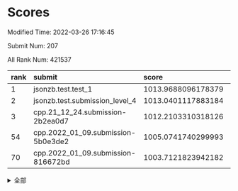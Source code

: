 # Scores

Modified Time: 2022-03-26 17:16:45

Submit Num: 207

All Rank Num: 421537

| rank |               submit               |       score        |       sigma        | pk_num |
| :--- | :--------------------------------- | :----------------- | :----------------- | :----- |
| 1    | jsonzb.test.test_1                 | 1013.9688096178379 | 0.8437794795660324 | 8148   |
| 2    | jsonzb.test.submission_level_4     | 1013.0401117883184 | 0.8025422256138057 | 8145   |
| 3    | cpp.21_12_24.submission-2b2ea0d7   | 1012.2103310318126 | 0.7854072544391864 | 8146   |
| 54   | cpp.2022_01_09.submission-5b0e3de2 | 1005.0741740299993 | 0.7127735660027685 | 8142   |
| 70   | cpp.2022_01_09.submission-816672bd | 1003.7121823942182 | 0.718053522322909  | 8145   |


<details>
<summary>全部</summary>

| rank |                 submit                 |       score        |       sigma        | pk_num |
| :--- | :------------------------------------- | :----------------- | :----------------- | :----- |
| 1    | jsonzb.test.test_1                     | 1013.9688096178379 | 0.8437794795660324 | 8148   |
| 2    | jsonzb.test.submission_level_4         | 1013.0401117883184 | 0.8025422256138057 | 8145   |
| 3    | cpp.21_12_24.submission-2b2ea0d7       | 1012.2103310318126 | 0.7854072544391864 | 8146   |
| 4    | gobigger.level_3.submission_level_3_11 | 1011.6170271233304 | 0.78644508181605   | 8148   |
| 5    | gobigger.level_3.submission_level_3_16 | 1011.5742862464072 | 0.7806598120039688 | 8149   |
| 6    | gobigger.level_3.submission_level_3_30 | 1011.4673381289706 | 0.804271797365744  | 8144   |
| 7    | gobigger.level_3.submission_level_3_2  | 1011.4620379981225 | 0.7825973883412182 | 8143   |
| 8    | gobigger.level_3.submission_level_3_48 | 1011.2381380581977 | 0.7689782911729771 | 8144   |
| 9    | gobigger.level_3.submission_level_3_18 | 1011.1106751864885 | 0.7781581213896598 | 8143   |
| 10   | gobigger.level_3.submission_level_3_5  | 1011.0525305191165 | 0.7643118270534833 | 8145   |
| 11   | gobigger.level_3.submission_level_3_31 | 1010.8931262324528 | 0.7573440572176033 | 8145   |
| 12   | gobigger.level_3.submission_level_3_23 | 1010.8874256585704 | 0.740578217842401  | 8146   |
| 13   | gobigger.level_3.submission_level_3_29 | 1010.8736750697304 | 0.7731826990870088 | 8148   |
| 14   | gobigger.level_3.submission_level_3_14 | 1010.6034522171424 | 0.7666517297250426 | 8145   |
| 15   | gobigger.level_3.submission_level_3_19 | 1010.5393827140871 | 0.7840751899383828 | 8144   |
| 16   | gobigger.level_3.submission_level_3_1  | 1010.5257110399446 | 0.7883032761641197 | 8145   |
| 17   | gobigger.level_3.submission_level_3_43 | 1010.4637618364465 | 0.7617019253521143 | 8151   |
| 18   | gobigger.level_3.submission_level_3_27 | 1010.3617602251009 | 0.770519589879255  | 8147   |
| 19   | gobigger.level_3.submission_level_3_46 | 1010.3283941542389 | 0.7816788161183811 | 8146   |
| 20   | gobigger.level_3.submission_level_3_36 | 1010.2483857501691 | 0.7588735204032591 | 8144   |
| 21   | gobigger.level_3.submission_level_3_24 | 1010.2082589863005 | 0.7652038098692978 | 8151   |
| 22   | gobigger.level_3.submission_level_3_4  | 1010.1960338799839 | 0.7658960695864883 | 8141   |
| 23   | gobigger.level_3.submission_level_3_25 | 1010.1876527600751 | 0.7540200555778717 | 8143   |
| 24   | gobigger.level_3.submission_level_3_40 | 1010.1601213590791 | 0.7591662604698168 | 8150   |
| 25   | gobigger.level_3.submission_level_3_7  | 1010.1323182084525 | 0.7605788297597404 | 8152   |
| 26   | gobigger.level_3.submission_level_3_0  | 1010.1211539527784 | 0.7570478945676068 | 8147   |
| 27   | gobigger.level_3.submission_level_3_20 | 1010.0682973613685 | 0.7408054209413103 | 8145   |
| 28   | gobigger.level_3.submission_level_3_44 | 1009.9370816551572 | 0.7509181613394948 | 8145   |
| 29   | gobigger.level_3.submission_level_3_13 | 1009.8669138067482 | 0.7637462845605648 | 8149   |
| 30   | gobigger.level_3.submission_level_3_39 | 1009.7557083777026 | 0.7478313025201389 | 8146   |
| 31   | gobigger.level_3.submission_level_3_26 | 1009.6640558340287 | 0.7581482567238553 | 8144   |
| 32   | gobigger.level_3.submission_level_3_6  | 1009.6171802609726 | 0.7480306463221069 | 8148   |
| 33   | gobigger.level_3.submission_level_3_3  | 1009.5681351003778 | 0.751430014662275  | 8144   |
| 34   | gobigger.level_3.submission_level_3_38 | 1009.5394018223128 | 0.7832506764341709 | 8147   |
| 35   | gobigger.level_3.submission_level_3_35 | 1009.4834584328677 | 0.7513162240840423 | 8145   |
| 36   | gobigger.level_3.submission_level_3_15 | 1009.4226305887202 | 0.7635244540828238 | 8140   |
| 37   | gobigger.level_3.submission_level_3_12 | 1009.4128119768851 | 0.7785809301549808 | 8144   |
| 38   | gobigger.level_3.submission_level_3_49 | 1009.3964632354713 | 0.7622052748492948 | 8145   |
| 39   | gobigger.level_3.submission_level_3_10 | 1009.394649603821  | 0.73939329850138   | 8143   |
| 40   | gobigger.level_3.submission_level_3_41 | 1009.3644987418372 | 0.7371241872277213 | 8142   |
| 41   | gobigger.level_3.submission_level_3_37 | 1009.2238129559975 | 0.7557254603580176 | 8145   |
| 42   | gobigger.level_3.submission_level_3_33 | 1009.1323253376021 | 0.7459068821260112 | 8147   |
| 43   | gobigger.level_3.submission_level_3_22 | 1009.1294651973133 | 0.754794108927288  | 8141   |
| 44   | gobigger.level_3.submission_level_3_47 | 1009.0716120778003 | 0.7563632656759067 | 8140   |
| 45   | gobigger.level_3.submission_level_3_9  | 1009.0145478663419 | 0.7702379158827585 | 8143   |
| 46   | gobigger.level_3.submission_level_3_42 | 1008.9593961947439 | 0.7555773341749733 | 8145   |
| 47   | gobigger.level_3.submission_level_3_8  | 1008.789898471955  | 0.7570134158595165 | 8150   |
| 48   | gobigger.level_3.submission_level_3_21 | 1008.6966706888942 | 0.7291173361727104 | 8147   |
| 49   | gobigger.level_3.submission_level_3_32 | 1008.5769053335378 | 0.7536200314092816 | 8140   |
| 50   | gobigger.level_3.submission_level_3_34 | 1008.4530856088224 | 0.7531717544393435 | 8148   |
| 51   | gobigger.level_3.submission_level_3_28 | 1008.3107208503257 | 0.7431464344854675 | 8145   |
| 52   | gobigger.level_3.submission_level_3_17 | 1008.299683159047  | 0.7385096685796905 | 8144   |
| 53   | gobigger.level_3.submission_level_3_45 | 1008.2025596612444 | 0.7438507166197132 | 8145   |
| 54   | cpp.2022_01_09.submission-5b0e3de2     | 1005.0741740299993 | 0.7127735660027685 | 8142   |
| 55   | gobigger.level_1.submission_level_1_7  | 1004.7555092372057 | 0.7231976044529644 | 8147   |
| 56   | gobigger.level_1.submission_level_1_18 | 1004.5278822902308 | 0.7312041679374341 | 8142   |
| 57   | gobigger.level_1.submission_level_1_47 | 1004.4139095679891 | 0.7190715541320087 | 8145   |
| 58   | gobigger.level_1.submission_level_1_1  | 1004.3495267919626 | 0.7271467097797194 | 8146   |
| 59   | gobigger.level_1.submission_level_1_34 | 1004.3098851877716 | 0.7082898526319747 | 8144   |
| 60   | gobigger.level_1.submission_level_1_14 | 1004.2908773806685 | 0.7117181987232846 | 8149   |
| 61   | gobigger.level_1.submission_level_1_27 | 1004.2318511834517 | 0.710107364699216  | 8147   |
| 62   | gobigger.level_1.submission_level_1_5  | 1004.1907184709793 | 0.7148009680048638 | 8144   |
| 63   | gobigger.level_1.submission_level_1_29 | 1004.1893675530098 | 0.7222543886587326 | 8147   |
| 64   | gobigger.level_1.submission_level_1_3  | 1004.0828834148417 | 0.7175417693781718 | 8144   |
| 65   | gobigger.level_1.submission_level_1_33 | 1003.9374392757159 | 0.7175521680781267 | 8147   |
| 66   | gobigger.level_1.submission_level_1_2  | 1003.9356511234677 | 0.7110409817756314 | 8142   |
| 67   | gobigger.level_1.submission_level_1_23 | 1003.9140580242507 | 0.7219946437350195 | 8147   |
| 68   | gobigger.level_1.submission_level_1_41 | 1003.8383009907993 | 0.7090999579776294 | 8141   |
| 69   | gobigger.level_1.submission_level_1_28 | 1003.7815273741594 | 0.7091982408635102 | 8144   |
| 70   | cpp.2022_01_09.submission-816672bd     | 1003.7121823942182 | 0.718053522322909  | 8145   |
| 71   | gobigger.level_1.submission_level_1_20 | 1003.7068778256245 | 0.7328877552606875 | 8151   |
| 72   | gobigger.level_1.submission_level_1_17 | 1003.6573120348266 | 0.7137290414984211 | 8144   |
| 73   | gobigger.level_1.submission_level_1_45 | 1003.6363983875318 | 0.7210624132129229 | 8146   |
| 74   | gobigger.level_1.submission_level_1_40 | 1003.5820283111398 | 0.7139818638922107 | 8147   |
| 75   | gobigger.level_1.submission_level_1_30 | 1003.575871336054  | 0.7115784454124614 | 8145   |
| 76   | gobigger.level_1.submission_level_1_16 | 1003.5312648898787 | 0.7118092537240259 | 8142   |
| 77   | gobigger.level_1.submission_level_1_49 | 1003.5053366389227 | 0.7148599417591808 | 8144   |
| 78   | gobigger.level_1.submission_level_1_19 | 1003.4887086527533 | 0.7316409804515857 | 8141   |
| 79   | gobigger.level_1.submission_level_1_37 | 1003.4402299988909 | 0.7081894234374295 | 8145   |
| 80   | gobigger.level_1.submission_level_1_48 | 1003.3622733221611 | 0.7249707585047138 | 8140   |
| 81   | gobigger.level_1.submission_level_1_35 | 1003.343492914672  | 0.7163960148920785 | 8148   |
| 82   | gobigger.level_1.submission_level_1_46 | 1003.3191100412292 | 0.7096720702993243 | 8148   |
| 83   | gobigger.level_1.submission_level_1_43 | 1003.2963366925298 | 0.7192626700800847 | 8150   |
| 84   | gobigger.level_1.submission_level_1_38 | 1003.2258154972528 | 0.7142886724550613 | 8144   |
| 85   | gobigger.level_1.submission_level_1_26 | 1003.1927070739885 | 0.7191862061107516 | 8151   |
| 86   | gobigger.level_1.submission_level_1_9  | 1003.1764077806433 | 0.7088728184946312 | 8146   |
| 87   | gobigger.level_1.submission_level_1_8  | 1003.1005131642684 | 0.7235966788714094 | 8141   |
| 88   | gobigger.level_1.submission_level_1_0  | 1003.0969284071808 | 0.6970578204589287 | 8148   |
| 89   | gobigger.level_1.submission_level_1_13 | 1003.0574469959756 | 0.7201976561874769 | 8146   |
| 90   | gobigger.level_1.submission_level_1_39 | 1002.9664945310325 | 0.7096100812960057 | 8144   |
| 91   | gobigger.level_1.submission_level_1_4  | 1002.9578420794534 | 0.7153150537658154 | 8147   |
| 92   | gobigger.level_1.submission_level_1_15 | 1002.9331045664956 | 0.713306415367346  | 8149   |
| 93   | gobigger.level_1.submission_level_1_42 | 1002.7121881772945 | 0.7058784327346616 | 8144   |
| 94   | gobigger.level_1.submission_level_1_11 | 1002.6810804948    | 0.7158078735705903 | 8146   |
| 95   | gobigger.level_1.submission_level_1_32 | 1002.6737163128753 | 0.7027885508759877 | 8148   |
| 96   | gobigger.level_1.submission_level_1_10 | 1002.6031271226007 | 0.7161387602898542 | 8145   |
| 97   | gobigger.level_1.submission_level_1_22 | 1002.5547014617042 | 0.7061243481150793 | 8139   |
| 98   | gobigger.level_1.submission_level_1_12 | 1002.536780766695  | 0.7211038132993041 | 8144   |
| 99   | gobigger.level_1.submission_level_1_44 | 1002.5350133108157 | 0.715377497379669  | 8144   |
| 100  | gobigger.level_1.submission_level_1_24 | 1002.4911821136565 | 0.7102576367105995 | 8145   |
| 101  | gobigger.level_1.submission_level_1_21 | 1002.4269936590987 | 0.7079906321457192 | 8145   |
| 102  | gobigger.level_1.submission_level_1_6  | 1002.3261834952041 | 0.7091393756782722 | 8151   |
| 103  | gobigger.level_1.submission_level_1_25 | 1002.1699289601809 | 0.7011713015542681 | 8144   |
| 104  | gobigger.level_1.submission_level_1_36 | 1001.4723131918494 | 0.7045853673005217 | 8137   |
| 105  | gobigger.level_1.submission_level_1_31 | 1001.4399438239044 | 0.7161730899676444 | 8140   |
| 106  | gobigger.random.submission_random_28   | 997.6849926691675  | 0.6962300073097931 | 8150   |
| 107  | gobigger.random.submission_random_19   | 997.2954932275189  | 0.706032456875729  | 8147   |
| 108  | gobigger.random.submission_random_10   | 997.2858168918602  | 0.7074800626045945 | 8142   |
| 109  | gobigger.random.submission_random_26   | 997.1170734567662  | 0.7018871439666036 | 8149   |
| 110  | gobigger.random.submission_random_44   | 997.0142724339797  | 0.702008291396696  | 8149   |
| 111  | gobigger.random.submission_random_38   | 996.9481321603733  | 0.7122757763314974 | 8149   |
| 112  | gobigger.random.submission_random_43   | 996.947540386403   | 0.7005557704304798 | 8150   |
| 113  | gobigger.random.submission_random_20   | 996.9033086764064  | 0.7044184460847907 | 8142   |
| 114  | gobigger.random.submission_random_15   | 996.8150296029104  | 0.7089075170098238 | 8147   |
| 115  | gobigger.random.submission_random_24   | 996.7790033346082  | 0.7019351713872974 | 8147   |
| 116  | gobigger.random.submission_random_27   | 996.7022344047474  | 0.7082893160302237 | 8144   |
| 117  | gobigger.random.submission_random_36   | 996.5194912212844  | 0.7144143775547797 | 8147   |
| 118  | gobigger.random.submission_random_41   | 996.5133820177215  | 0.7061540785777262 | 8145   |
| 119  | gobigger.random.submission_random_33   | 996.5099807960586  | 0.7061399541990444 | 8143   |
| 120  | gobigger.random.submission_random_16   | 996.432820837428   | 0.7052691793713403 | 8147   |
| 121  | gobigger.random.submission_random_30   | 996.3845900957217  | 0.711959923120984  | 8145   |
| 122  | gobigger.random.submission_random_14   | 996.3244055480098  | 0.7085149749477287 | 8147   |
| 123  | gobigger.random.submission_random_25   | 996.3205388976128  | 0.7049899391536352 | 8146   |
| 124  | gobigger.random.submission_random_5    | 996.3151596972502  | 0.7180728224785613 | 8145   |
| 125  | gobigger.random.submission_random_35   | 996.2749423909809  | 0.7081415055339998 | 8140   |
| 126  | gobigger.random.submission_random_21   | 996.1601285423086  | 0.7024104778578043 | 8145   |
| 127  | gobigger.random.submission_random_47   | 996.0988521227973  | 0.7222682609795128 | 8146   |
| 128  | gobigger.random.submission_random_7    | 996.0977090633742  | 0.6998866528812941 | 8148   |
| 129  | gobigger.random.submission_random_6    | 996.0550212307501  | 0.7151973728823279 | 8144   |
| 130  | gobigger.random.submission_random_2    | 996.0484731759752  | 0.722390366407535  | 8145   |
| 131  | gobigger.random.submission_random_3    | 995.9466806073522  | 0.6959202131510017 | 8141   |
| 132  | gobigger.random.submission_random_46   | 995.8207744206811  | 0.7198089659109557 | 8140   |
| 133  | gobigger.random.submission_random_45   | 995.7978486324755  | 0.70262513520767   | 8147   |
| 134  | gobigger.random.submission_random_0    | 995.7942574189088  | 0.7165207806279057 | 8144   |
| 135  | gobigger.random.submission_random_22   | 995.6921527637736  | 0.714056711629184  | 8143   |
| 136  | gobigger.random.submission_random_40   | 995.5424684230098  | 0.7259406232238551 | 8146   |
| 137  | gobigger.random.submission_random_23   | 995.5065637643247  | 0.7082621342574223 | 8142   |
| 138  | gobigger.random.submission_random_34   | 995.4135246065343  | 0.7114928947459549 | 8140   |
| 139  | gobigger.random.submission_random_12   | 995.3763696813313  | 0.7143926371867241 | 8151   |
| 140  | gobigger.random.submission_random_11   | 995.3589799565503  | 0.7170328371142144 | 8149   |
| 141  | gobigger.random.submission_random_13   | 995.3436865319762  | 0.7041403174097562 | 8150   |
| 142  | gobigger.random.submission_random_39   | 995.3314971977527  | 0.7221747580925054 | 8146   |
| 143  | gobigger.random.submission_random_37   | 995.2718456175745  | 0.7039273759958969 | 8141   |
| 144  | gobigger.random.submission_random_18   | 995.269153328848   | 0.7139120642541392 | 8151   |
| 145  | gobigger.random.submission_random_8    | 995.2063311807505  | 0.7156829470342884 | 8150   |
| 146  | gobigger.random.submission_random_32   | 995.1817594606499  | 0.7075233117186142 | 8142   |
| 147  | gobigger.random.submission_random_42   | 995.1735897025284  | 0.7243085156116044 | 8144   |
| 148  | gobigger.random.submission_random_29   | 995.1467250237008  | 0.7126825281613328 | 8146   |
| 149  | gobigger.random.submission_random_1    | 995.0900422959912  | 0.7082256295017665 | 8147   |
| 150  | gobigger.random.submission_random_31   | 995.0879787647283  | 0.7002140595426448 | 8142   |
| 151  | gobigger.random.submission_random_4    | 995.0573698157742  | 0.7065746410690629 | 8149   |
| 152  | gobigger.random.submission_random_17   | 995.0385510687674  | 0.7015838964174188 | 8148   |
| 153  | gobigger.random.submission_random_48   | 994.6561665001446  | 0.7075144749881664 | 8149   |
| 154  | gobigger.random.submission_random_49   | 994.3057920570233  | 0.7237163918061166 | 8146   |
| 155  | gobigger.random.submission_random_9    | 994.1992697906245  | 0.7104503293660718 | 8144   |
| 156  | gobigger.level_2.submission_level_2_10 | 994.0479803204678  | 0.7195683762419368 | 8145   |
| 157  | gobigger.level_2.submission_level_2_18 | 993.9809144702641  | 0.7372404118614958 | 8147   |
| 158  | gobigger.level_2.submission_level_2_43 | 993.8338383909544  | 0.7279506819967541 | 8152   |
| 159  | gobigger.level_2.submission_level_2_37 | 993.6439023043778  | 0.738852003825077  | 8146   |
| 160  | gobigger.level_2.submission_level_2_0  | 993.5398730626404  | 0.7299901218069228 | 8144   |
| 161  | gobigger.level_2.submission_level_2_22 | 993.5189313623591  | 0.7227280087007475 | 8151   |
| 162  | gobigger.level_2.submission_level_2_36 | 993.2433855023504  | 0.7121055768145267 | 8140   |
| 163  | gobigger.level_2.submission_level_2_38 | 993.2153048254168  | 0.7290911340446324 | 8141   |
| 164  | gobigger.level_2.submission_level_2_17 | 993.1924224582326  | 0.7487894304095475 | 8149   |
| 165  | gobigger.level_2.submission_level_2_6  | 993.1878380294468  | 0.7144401173021526 | 8149   |
| 166  | gobigger.level_2.submission_level_2_4  | 993.0836161852935  | 0.7357336145449047 | 8142   |
| 167  | gobigger.level_2.submission_level_2_40 | 993.0047692751989  | 0.7174312937001566 | 8140   |
| 168  | gobigger.level_2.submission_level_2_1  | 992.8639843821976  | 0.7337434132533697 | 8148   |
| 169  | gobigger.level_2.submission_level_2_30 | 992.8542721324126  | 0.7308900777517198 | 8148   |
| 170  | gobigger.level_2.submission_level_2_23 | 992.773494124025   | 0.7391628034100525 | 8149   |
| 171  | gobigger.level_2.submission_level_2_47 | 992.7682868700119  | 0.738812367651926  | 8146   |
| 172  | gobigger.level_2.submission_level_2_41 | 992.7623262295289  | 0.7483138057423913 | 8146   |
| 173  | gobigger.level_2.submission_level_2_26 | 992.7425494038177  | 0.7337096784033477 | 8150   |
| 174  | gobigger.level_2.submission_level_2_46 | 992.7419312575524  | 0.7416430756432076 | 8143   |
| 175  | gobigger.level_2.submission_level_2_34 | 992.6975937487595  | 0.7560121927372218 | 8146   |
| 176  | gobigger.level_2.submission_level_2_35 | 992.5920860832229  | 0.7273658931767929 | 8143   |
| 177  | gobigger.level_2.submission_level_2_45 | 992.5390864402291  | 0.7457913341475132 | 8144   |
| 178  | gobigger.level_2.submission_level_2_29 | 992.5353748736438  | 0.7394880016984181 | 8149   |
| 179  | gobigger.level_2.submission_level_2_8  | 992.5244758208429  | 0.7552819247939954 | 8148   |
| 180  | gobigger.level_2.submission_level_2_5  | 992.4105944223609  | 0.7548005031063787 | 8146   |
| 181  | gobigger.level_2.submission_level_2_15 | 992.3175169469495  | 0.7339519914632211 | 8146   |
| 182  | gobigger.level_2.submission_level_2_13 | 992.3155556925658  | 0.7573632143796988 | 8140   |
| 183  | gobigger.level_2.submission_level_2_12 | 992.2401846341057  | 0.7367237512251744 | 8151   |
| 184  | gobigger.level_2.submission_level_2_42 | 992.1578071239032  | 0.7311735044739163 | 8146   |
| 185  | gobigger.level_2.submission_level_2_7  | 991.9668895022276  | 0.7465857922346881 | 8144   |
| 186  | gobigger.level_2.submission_level_2_28 | 991.9485617977341  | 0.7502435953395525 | 8148   |
| 187  | gobigger.level_2.submission_level_2_32 | 991.9177077682784  | 0.7378471798395634 | 8148   |
| 188  | gobigger.level_2.submission_level_2_31 | 991.9136391174959  | 0.7413990900338787 | 8148   |
| 189  | gobigger.level_2.submission_level_2_19 | 991.9062852932619  | 0.7401419422283217 | 8147   |
| 190  | gobigger.level_2.submission_level_2_9  | 991.8141841800154  | 0.7353789312865552 | 8151   |
| 191  | gobigger.level_2.submission_level_2_49 | 991.7251251377968  | 0.7328076795007652 | 8149   |
| 192  | gobigger.level_2.submission_level_2_11 | 991.7053672924297  | 0.7591038492137485 | 8149   |
| 193  | gobigger.level_2.submission_level_2_3  | 991.6537336209872  | 0.7353283442653546 | 8147   |
| 194  | gobigger.level_2.submission_level_2_27 | 991.6326373698992  | 0.7601922410589891 | 8148   |
| 195  | gobigger.level_2.submission_level_2_44 | 991.5109317060727  | 0.7230501694176064 | 8146   |
| 196  | gobigger.level_2.submission_level_2_2  | 991.3337375197247  | 0.7764625610023788 | 8142   |
| 197  | gobigger.level_2.submission_level_2_48 | 991.3041904735679  | 0.7687117018740641 | 8141   |
| 198  | gobigger.level_2.submission_level_2_24 | 991.293876654027   | 0.7555654044891507 | 8145   |
| 199  | gobigger.level_2.submission_level_2_14 | 991.1366877151969  | 0.744316441362688  | 8147   |
| 200  | gobigger.level_2.submission_level_2_39 | 991.0533325472511  | 0.7666165513551353 | 8149   |
| 201  | gobigger.level_2.submission_level_2_20 | 991.0323857417233  | 0.7576022517860173 | 8147   |
| 202  | gobigger.level_2.submission_level_2_25 | 990.6448333231278  | 0.7678850010055213 | 8147   |
| 203  | gobigger.level_2.submission_level_2_16 | 990.1119924241596  | 0.7864516951956129 | 8148   |
| 204  | gobigger.level_2.submission_level_2_21 | 990.1070940788439  | 0.7564013252665919 | 8149   |
| 205  | gobigger.level_2.submission_level_2_33 | 989.7053355524162  | 0.7722192827149905 | 8148   |
| 206  | gobigger.none.submission_none_0        | 977.2175800865575  | 1.3653235828809125 | 8147   |
| 207  | gobigger.none.submission_none_1        | 976.7776817995659  | 1.4741285145590906 | 8145   |

</details>